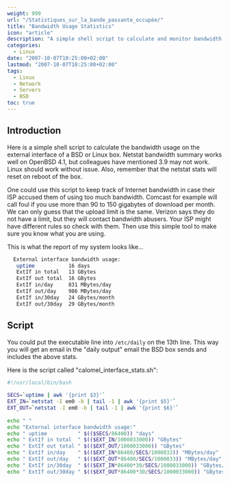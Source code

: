 ```yaml
---
weight: 999
url: "/Statistiques_sur_la_bande_passante_occupée/"
title: "Bandwidth Usage Statistics"
icon: "article"
description: "A simple shell script to calculate and monitor bandwidth usage on external network interfaces for BSD and Linux systems."
categories: 
  - Linux
date: "2007-10-07T10:25:00+02:00"
lastmod: "2007-10-07T10:25:00+02:00"
tags:
  - Linux
  - Network
  - Servers
  - BSD
toc: true
---
```


## Introduction

Here is a simple shell script to calculate the bandwidth usage on the external interface of a BSD or Linux box. Netstat bandwidth summary works well on OpenBSD 4.1, but colleagues have mentioned 3.9 may not work. Linux should work without issue. Also, remember that the netstat stats will reset on reboot of the box.

One could use this script to keep track of Internet bandwidth in case their ISP accused them of using too much bandwidth. Comcast for example will call foul if you use more than 90 to 150 gigabytes of download per month. We can only guess that the upload limit is the same. Verizon says they do not have a limit, but they will contact bandwidth abusers. Your ISP might have different rules so check with them. Then use this simple tool to make sure you know what you are using.

This is what the report of my system looks like...

```bash
  External interface bandwidth usage:
   uptime           16 days
   ExtIf in total   13 GBytes
   ExtIf out total  16 GBytes
   ExtIf in/day     831 MBytes/day
   ExtIf out/day    986 MBytes/day
   ExtIf in/30day   24 GBytes/month
   ExtIf out/30day  29 GBytes/month
```

## Script

You could put the executable line into `/etc/daily` on the 13th line. This way you will get an email in the "daily output" email the BSD box sends and includes the above stats.

Here is the script called "calomel_interface_stats.sh":

```bash
#!/usr/local/bin/bash
 
SECS=`uptime | awk '{print $3}'`
EXT_IN=`netstat -I em0 -b | tail -1 | awk '{print $5}'`
EXT_OUT=`netstat -I em0 -b | tail -1 | awk '{print $6}'`
 
echo " "
echo "External interface bandwidth usage:"
echo " uptime          " $(($SECS/86400)) "days"
echo " ExtIf in total  " $(($EXT_IN/1000033000)) "GBytes"
echo " ExtIf out total " $(($EXT_OUT/1000033000)) "GBytes"
echo " ExtIf in/day    " $(($EXT_IN*86400/SECS/1000033)) "MBytes/day"
echo " ExtIf out/day   " $(($EXT_OUT*86400/SECS/1000033)) "MBytes/day"
echo " ExtIf in/30day  " $(($EXT_IN*86400*30/SECS/1000033000)) "GBytes/month"
echo " ExtIf out/30day " $(($EXT_OUT*86400*30/SECS/1000033000)) "GBytes/month"
```